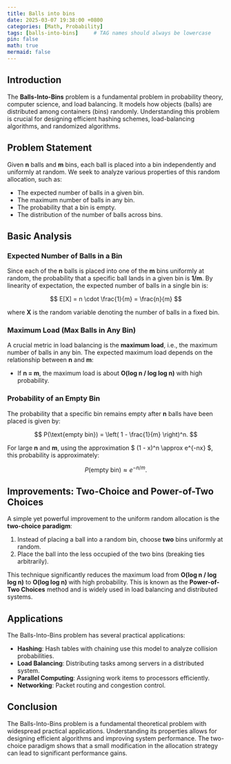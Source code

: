 ```yaml
---
title: Balls into bins
date: 2025-03-07 19:38:00 +0800
categories: [Math, Probability]
tags: [balls-into-bins]     # TAG names should always be lowercase
pin: false
math: true
mermaid: false
---
```


## Introduction
The **Balls-Into-Bins** problem is a fundamental problem in probability theory, computer science, and load balancing. It models how objects (balls) are distributed among containers (bins) randomly. Understanding this problem is crucial for designing efficient hashing schemes, load-balancing algorithms, and randomized algorithms.

## Problem Statement
Given **n** balls and **m** bins, each ball is placed into a bin independently and uniformly at random. We seek to analyze various properties of this random allocation, such as:
- The expected number of balls in a given bin.
- The maximum number of balls in any bin.
- The probability that a bin is empty.
- The distribution of the number of balls across bins.

## Basic Analysis
### Expected Number of Balls in a Bin
Since each of the **n** balls is placed into one of the **m** bins uniformly at random, the probability that a specific ball lands in a given bin is **1/m**. By linearity of expectation, the expected number of balls in a single bin is:

$$
E[X] = n \cdot \frac{1}{m} = \frac{n}{m}
$$

where **X** is the random variable denoting the number of balls in a fixed bin.

### Maximum Load (Max Balls in Any Bin)
A crucial metric in load balancing is the **maximum load**, i.e., the maximum number of balls in any bin. The expected maximum load depends on the relationship between **n** and **m**:
- If **n = m**, the maximum load is about **O(log n / log log n)** with high probability.

### Probability of an Empty Bin
The probability that a specific bin remains empty after **n** balls have been placed is given by:

$$
P(\text{empty bin}) = \left( 1 - \frac{1}{m} \right)^n.
$$

For large **n** and **m**, using the approximation $ (1 - x)^n \approx e^{-nx} $, this probability is approximately:

$$
P(\text{empty bin}) \approx e^{-n/m}.
$$

## Improvements: Two-Choice and Power-of-Two Choices
A simple yet powerful improvement to the uniform random allocation is the **two-choice paradigm**:
1. Instead of placing a ball into a random bin, choose **two** bins uniformly at random.
2. Place the ball into the less occupied of the two bins (breaking ties arbitrarily).

This technique significantly reduces the maximum load from **O(log n / log log n)** to **O(log log n)** with high probability. This is known as the **Power-of-Two Choices** method and is widely used in load balancing and distributed systems.

## Applications
The Balls-Into-Bins problem has several practical applications:
- **Hashing**: Hash tables with chaining use this model to analyze collision probabilities.
- **Load Balancing**: Distributing tasks among servers in a distributed system.
- **Parallel Computing**: Assigning work items to processors efficiently.
- **Networking**: Packet routing and congestion control.

## Conclusion
The Balls-Into-Bins problem is a fundamental theoretical problem with widespread practical applications. Understanding its properties allows for designing efficient algorithms and improving system performance. The two-choice paradigm shows that a small modification in the allocation strategy can lead to significant performance gains.

